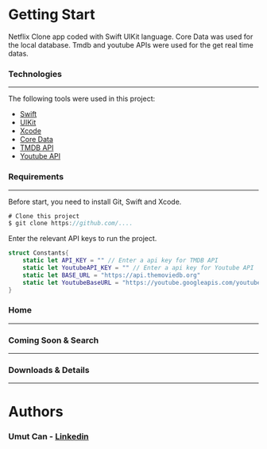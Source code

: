 # Getting Start
Netflix Clone app coded with Swift UIKit language. Core Data was used for the local database. Tmdb and youtube APIs were used for the get real time datas.


### Technologies
------------
The following tools were used in this project:
- [Swift](https://www.swift.com "Swift")
- [UIKit](https://developer.apple.com/documentation/uikit/ "UIKit")
- [Xcode](https://developer.apple.com/xcode/ "Xcode")
- [Core Data](https://developer.apple.com/documentation/coredata "Core Data")
- [TMDB API](https://www.themoviedb.org "TMDB API")
- [Youtube API](https://developers.google.com/youtube/v3 "Youtube API")

### Requirements
------------
Before start, you need to install Git, Swift and Xcode.
```swift
# Clone this project
$ git clone https://github.com/....
```
Enter the relevant API keys to run the project.

```swift
struct Constants{
    static let API_KEY = "" // Enter a api key for TMDB API
    static let YoutubeAPI_KEY = "" // Enter a api key for Youtube API
    static let BASE_URL = "https://api.themoviedb.org"
    static let YoutubeBaseURL = "https://youtube.googleapis.com/youtube/v3/search?"
}
```
### Home
------------
### Coming Soon & Search
------------
### Downloads & Details
------------

# Authors
### Umut Can - [Linkedin](https://www.linkedin.com/in/umut-can-0a7417157/)

